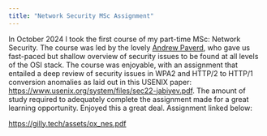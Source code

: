 ```yaml
---
title: "Network Security MSc Assignment"
---
```

In October 2024 I took the first course of my part-time MSc: Network Security. The course was led by the lovely <a href="https://ajpaverd.org/">Andrew Paverd</a>, who gave us fast-paced but shallow overview of security issues to be found at all levels of the OSI stack. The course was enjoyable, with an assignment that entailed a deep review of security issues in WPA2 and HTTP/2 to HTTP/1 conversion anomalies as laid out in this USENIX paper: <a href="https://www.usenix.org/system/files/sec22-jabiyev.pdf">https://www.usenix.org/system/files/sec22-jabiyev.pdf</a>. The amount of study required to adequately complete the assignment made for a great learning opportunity. Enjoyed this a great deal. Assignment linked below:

<a href="https://gilly.tech/assets/ox_nes.pdf">https://gilly.tech/assets/ox_nes.pdf</a>